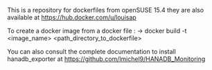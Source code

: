 This is a repository for dockerfiles from openSUSE 15.4
they are also available at https://hub.docker.com/u/louisap

To create a docker image from a docker file :
-> docker build -t <image_name> <path_directory_to_dockerfile>

You can also consult the complete documentation to install hanadb_exporter at https://github.com/lmichel9/HANADB_Monitoring
